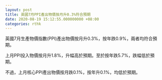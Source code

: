 ```yaml
---
layout: post
title: 英國7月PPI產出物價按月升0.3%符合預期
date: 2020-08-19 15:12:55.000000000 +08:00
categories: rthk
---
```


英國7月生產物價指數(PPI)產出物價按月升0.3%，按年跌0.9%，兩者均符合預期。

上月PPI投入物價按月升1.8%，升幅高於預期。至於按年跌5.7%，跌幅低於預期。

不過，上月核心PPI產出物價按月跌0.1%，按年升0.1%，均低於預期。
